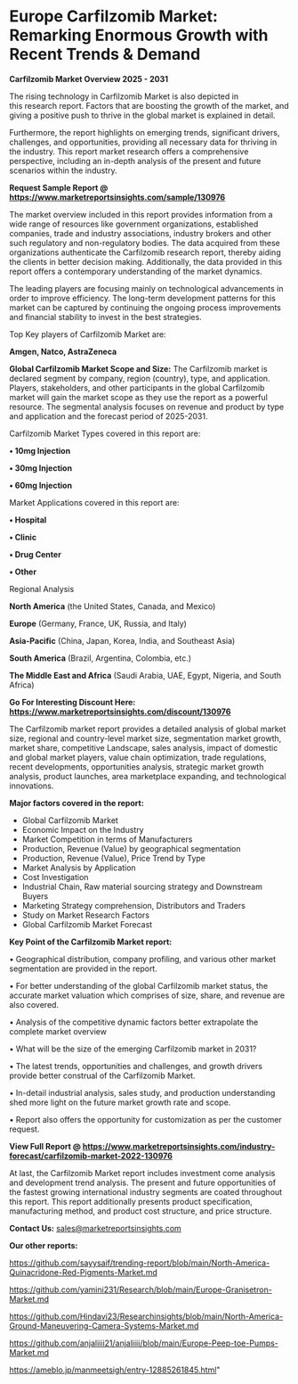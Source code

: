 # Europe Carfilzomib Market: Remarking Enormous Growth with Recent Trends & Demand

<Strong> Carfilzomib Market Overview 2025 - 2031</strong>

The rising technology in Carfilzomib Market is also depicted in this research report. Factors that are boosting the growth of the market, and giving a positive push to thrive in the global market is explained in detail.

Furthermore, the report highlights on emerging trends, significant drivers, challenges, and opportunities, providing all necessary data for thriving in the industry. This report market research offers a comprehensive perspective, including an in-depth analysis of the present and future scenarios within the industry.

<strong>Request Sample Report @ <a href=https://www.marketreportsinsights.com/sample/130976>https://www.marketreportsinsights.com/sample/130976</a></strong>

The market overview included in this report provides information from a wide range of resources like government organizations, established companies, trade and industry associations, industry brokers and other such regulatory and non-regulatory bodies. The data acquired from these organizations authenticate the Carfilzomib research report, thereby aiding the clients in better decision making. Additionally, the data provided in this report offers a contemporary understanding of the market dynamics.

The leading players are focusing mainly on technological advancements in order to improve efficiency. The long-term development patterns for this market can be captured by continuing the ongoing process improvements and financial stability to invest in the best strategies.

Top Key players of Carfilzomib Market are:

<strong>Amgen, Natco, AstraZeneca</strong>

<strong><b>Global Carfilzomib Market Scope and Size:</b></strong>
The Carfilzomib market is declared segment by company, region (country), type, and application. Players, stakeholders, and other participants in the global Carfilzomib market will gain the market scope as they use the report as a powerful resource. The segmental analysis focuses on revenue and product by type and application and the forecast period of 2025-2031.

Carfilzomib Market Types covered in this report are:

<strong>• 10mg Injection

• 30mg Injection

• 60mg Injection</strong>

Market Applications covered in this report are:

<strong>• Hospital

• Clinic

• Drug Center

• Other</strong> 

Regional Analysis

<strong>North America</strong> (the United States, Canada, and Mexico)

<strong>Europe</strong> (Germany, France, UK, Russia, and Italy)

<strong>Asia-Pacific</strong> (China, Japan, Korea, India, and Southeast Asia)

<strong>South America</strong> (Brazil, Argentina, Colombia, etc.)

<strong>The Middle East and Africa</strong> (Saudi Arabia, UAE, Egypt, Nigeria, and South Africa)

<strong>Go For Interesting Discount Here: <a href=https://www.marketreportsinsights.com/discount/130976>https://www.marketreportsinsights.com/discount/130976</a></strong>

The Carfilzomib market report provides a detailed analysis of global market size, regional and country-level market size, segmentation market growth, market share, competitive Landscape, sales analysis, impact of domestic and global market players, value chain optimization, trade regulations, recent developments, opportunities analysis, strategic market growth analysis, product launches, area marketplace expanding, and technological innovations.

<strong><b>Major factors covered in the report:</b></strong>
<ul>
  <li>Global Carfilzomib Market </li>
  <li>Economic Impact on the Industry</li>
  <li>Market Competition in terms of Manufacturers</li>
  <li>Production, Revenue (Value) by geographical segmentation</li>
  <li>Production, Revenue (Value), Price Trend by Type</li>
  <li>Market Analysis by Application</li>
  <li>Cost Investigation</li>
  <li>Industrial Chain, Raw material sourcing strategy and Downstream Buyers</li>
  <li>Marketing Strategy comprehension, Distributors and Traders</li>
  <li>Study on Market Research Factors</li>
  <li>Global Carfilzomib Market Forecast</li>
</ul>

<strong><b>Key Point of the Carfilzomib Market report:</b></strong>

• Geographical distribution, company profiling, and various other market segmentation are provided in the report.

• For better understanding of the global Carfilzomib market status, the accurate market valuation which comprises of size, share, and revenue are also covered.

• Analysis of the competitive dynamic factors better extrapolate the complete market overview

• What will be the size of the emerging Carfilzomib market in 2031?

• The latest trends, opportunities and challenges, and growth drivers provide better construal of the Carfilzomib Market.

• In-detail industrial analysis, sales study, and production understanding shed more light on the future market growth rate and scope.

• Report also offers the opportunity for customization as per the customer request.

<strong><b>View Full Report @ <a href=https://www.marketreportsinsights.com/industry-forecast/carfilzomib-market-2022-130976>https://www.marketreportsinsights.com/industry-forecast/carfilzomib-market-2022-130976</a></b></strong>


At last, the Carfilzomib Market report includes investment come analysis and development trend analysis. The present and future opportunities of the fastest growing international industry segments are coated throughout this report. This report additionally presents product specification, manufacturing method, and product cost structure, and price structure.

<strong>Contact Us:</strong>
sales@marketreportsinsights.com

<strong>Our other reports:</strong>

<a href=https://github.com/sayysaif/trending-report/blob/main/North-America-Quinacridone-Red-Pigments-Market.md>https://github.com/sayysaif/trending-report/blob/main/North-America-Quinacridone-Red-Pigments-Market.md</a>

<a href=https://github.com/yamini231/Research/blob/main/Europe-Granisetron-Market.md>https://github.com/yamini231/Research/blob/main/Europe-Granisetron-Market.md</a>

<a href=https://github.com/Hindavi23/Researchinsights/blob/main/North-America-Ground-Maneuvering-Camera-Systems-Market.md>https://github.com/Hindavi23/Researchinsights/blob/main/North-America-Ground-Maneuvering-Camera-Systems-Market.md</a>

<a href=https://github.com/anjaliiii21/anjaliiii/blob/main/Europe-Peep-toe-Pumps-Market.md>https://github.com/anjaliiii21/anjaliiii/blob/main/Europe-Peep-toe-Pumps-Market.md</a>

<a href=https://ameblo.jp/manmeetsigh/entry-12885261845.html>https://ameblo.jp/manmeetsigh/entry-12885261845.html</a>"
